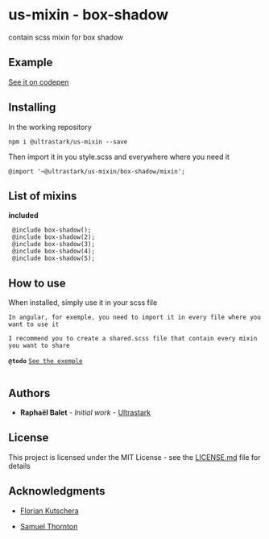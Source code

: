 # us-mixin - box-shadow

contain scss mixin for box shadow

## Example

[See it on codepen](https://codepen.io/rbalet/pen/VgKvyZ)

## Installing

In the working repository

```
npm i @ultrastark/us-mixin --save
```

Then import it in you style.scss and everywhere where you need it

```
@import '~@ultrastark/us-mixin/box-shadow/mixin';
```

## List of mixins

**included**

```
 @include box-shadow();
 @include box-shadow(2);
 @include box-shadow(3);
 @include box-shadow(4);
 @include box-shadow(5);
```

## How to use

When installed, simply use it in your scss file

`In angular, for exemple, you need to import it in every file where you want to use it`

`I recommend you to create a shared.scss file that contain every mixin you want to share`

**`@todo`** [`See the exemple`](https://github.com/rbalet/us-mixin)

```

```

## Authors

- **Raphaël Balet** - _Initial work_ - [Ultrastark](https://ultrastark.ch)

## License

This project is licensed under the MIT License - see the [LICENSE.md](LICENSE.md) file for details

## Acknowledgments

- [Florian Kutschera](https://medium.com/@Florian/freebie-google-material-design-shadow-helper-2a0501295a2d)

- [Samuel Thornton](https://codepen.io/sdthornton/pen/wBZdXq)
